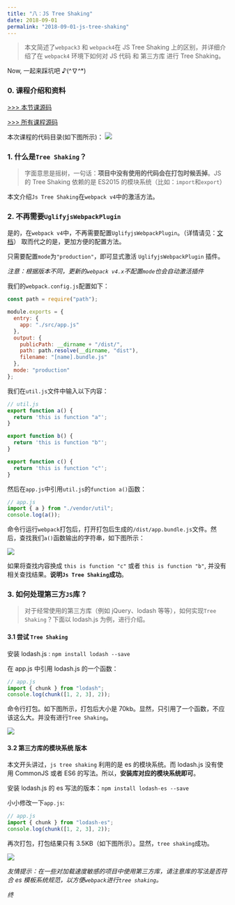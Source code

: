 ```yaml
---
title: "八：JS Tree Shaking"
date: 2018-09-01
permalink: "2018-09-01-js-tree-shaking"
---
```


> 本文简述了`webpack3` 和 `webpack4`在 JS Tree Shaking 上的区别，并详细介绍了在 `webpack4` 环境下如何对 JS 代码 和 第三方库 进行 Tree Shaking。

Now, 一起来踩坑吧 ♪(^∇^\*)

<!-- more -->

### 0. 课程介绍和资料

[>>> 本节课源码](https://github.com/starryrbs/webpack-demos/tree/master/demo08)

[>>> 所有课程源码](https://github.com/starryrbs/webpack-demos)

本次课程的代码目录(如下图所示)：
![](https://static.godbmw.com/images/webpack/webpack4系列教程/13.png)

### 1. 什么是`Tree Shaking`？

> 字面意思是摇树，一句话：**项目中没有使用的代码会在打包时候丢掉**。JS 的 Tree Shaking 依赖的是 ES2015 的模块系统（比如：`import`和`export`）

本文介绍`Js Tree Shaking`在`webpack v4`中的激活方法。

### 2. 不再需要`UglifyjsWebpackPlugin`

是的，在`webpack v4`中，不再需要配置`UglifyjsWebpackPlugin`。（详情请见：[文档](https://www.webpackjs.com/plugins/uglifyjs-webpack-plugin/)） 取而代之的是，更加方便的配置方法。

只需要配置`mode`为`"production"`，即可显式激活 `UglifyjsWebpackPlugin` 插件。

_注意：根据版本不同，更新的`webpack v4.x`不配置`mode`也会自动激活插件_

我们的`webpack.config.js`配置如下：

```javascript
const path = require("path");

module.exports = {
  entry: {
    app: "./src/app.js"
  },
  output: {
    publicPath: __dirname + "/dist/",
    path: path.resolve(__dirname, "dist"),
    filename: "[name].bundle.js"
  },
  mode: "production"
};
```

我们在`util.js`文件中输入以下内容：

```javascript
// util.js
export function a() {
  return 'this is function "a"';
}

export function b() {
  return 'this is function "b"';
}

export function c() {
  return 'this is function "c"';
}
```

然后在`app.js`中引用`util.js`的`function a()`函数：

```javascript
// app.js
import { a } from "./vendor/util";
console.log(a());
```

命令行运行`webpack`打包后，打开打包后生成的`/dist/app.bundle.js`文件。然后，查找我们`a()`函数输出的字符串，如下图所示：

![](https://static.godbmw.com/images/webpack/webpack4系列教程/14.png)

如果将查找内容换成 `this is function "c"` 或者 `this is function "b"`, 并没有相关查找结果。**说明`Js Tree Shaking`成功**。

### 3. 如何处理第三方`JS`库？

> 对于经常使用的第三方库（例如 jQuery、lodash 等等），如何实现`Tree Shaking`？下面以 lodash.js 为例，进行介绍。

#### 3.1 尝试 `Tree Shaking`

安装 lodash.js : `npm install lodash --save`

在 app.js 中引用 lodash.js 的一个函数：

```javascript
// app.js
import { chunk } from "lodash";
console.log(chunk([1, 2, 3], 2));
```

命令行打包。如下图所示，打包后大小是 70kb。显然，只引用了一个函数，不应该这么大。并没有进行`Tree Shaking`。

![](https://static.godbmw.com/images/webpack/webpack4系列教程/15.png)

#### 3.2 第三方库的模块系统 版本

本文开头讲过，`js tree shaking` 利用的是 es 的模块系统。而 lodash.js 没有使用 CommonJS 或者 ES6 的写法。所以，**安装库对应的模块系统即可**。

安装 lodash.js 的 es 写法的版本：`npm install lodash-es --save`

小小修改一下`app.js`:

```javascript
// app.js
import { chunk } from "lodash-es";
console.log(chunk([1, 2, 3], 2));
```

再次打包，打包结果只有 3.5KB（如下图所示）。显然，`tree shaking`成功。

![](https://static.godbmw.com/images/webpack/webpack4系列教程/16.png)

_友情提示：在一些对加载速度敏感的项目中使用第三方库，请注意库的写法是否符合 es 模板系统规范，以方便`webpack`进行`tree shaking`。_

_终_
